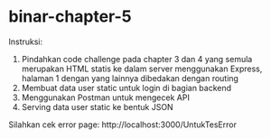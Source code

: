 # binar-chapter-5

Instruksi: 
1. Pindahkan code challenge pada chapter 3
dan 4 yang semula merupakan HTML statis
ke dalam server menggunakan Express,
halaman 1 dengan yang lainnya dibedakan
dengan routing
2. Membuat data user static untuk login di
bagian backend
3. Menggunakan Postman untuk mengecek API
4. Serving data user static ke bentuk JSON


Silahkan cek error page: http://localhost:3000/UntukTesError
